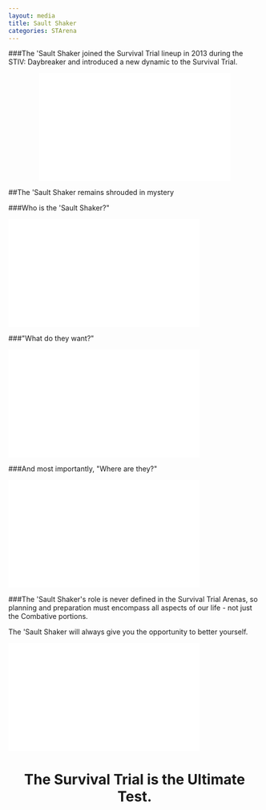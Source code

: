 ```yaml
---
layout: media
title: Sault Shaker
categories: STArena
---
```





###The 'Sault Shaker joined the Survival Trial lineup in 2013 during the STIV: Daybreaker and introduced a new dynamic to the Survival Trial. 


<center><iframe src="//www.youtube.com/embed/LQz9Ae1a2P0" width="382" height="215" frameborder="0" allowfullscreen="allowfullscreen"></iframe></center>


##The 'Sault Shaker remains shrouded in mystery 



###Who is the 'Sault Shaker?" 


<iframe src="//www.youtube.com/embed/A76UV2BghRM" width="382" height="215" frameborder="0" allowfullscreen="allowfullscreen"></iframe>

###"What do they want?"</strong>  

<iframe src="//www.youtube.com/embed/zbc2kBjaaRY" width="382" height="215" frameborder="0" allowfullscreen="allowfullscreen"></iframe>


###And most importantly, "Where are they?" 


<iframe src="//www.youtube.com/embed/WJEuvWNxZKY" width="382" height="215" frameborder="0" allowfullscreen="allowfullscreen"></iframe>


###The 'Sault Shaker's role is never defined in the Survival Trial Arenas, so planning and preparation must encompass all aspects of our life - not just the Combative portions. 

The 'Sault Shaker will always give you the opportunity to better yourself. 


<iframe src="//www.youtube.com/embed/2bBQ7Z4269c?list=PLVxvjseUtV0MTUquylYzA1grTTEyJqgCg" width="382" height="215" frameborder="0" allowfullscreen="allowfullscreen"></iframe>


<h1 style="text-align: center;">The Survival Trial is the Ultimate Test.</h1>
